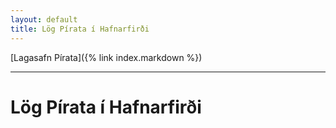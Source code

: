 ```yaml
---
layout: default
title: Lög Pírata í Hafnarfirði
---
```


[Lagasafn Pírata]({% link index.markdown %})

***

# Lög Pírata í Hafnarfirði